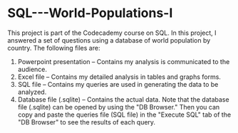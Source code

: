 # SQL---World-Populations-I
This project is part of the Codecademy course on SQL. In this project, I answered a set of questions using a database of world population by country. The following files are:
1.	Powerpoint presentation – Contains my analysis is communicated to the audience.
2.	Excel file – Contains my detailed analysis in tables and graphs forms.
3.	SQL file – Contains my queries are used in generating the data to be analyzed.
4.	Database file (.sqlite) – Contains the actual data.
Note that the database file (.sqlite) can be opened by using the "DB Browser." Then you can copy and paste the queries file (SQL file) in the "Execute SQL" tab of the "DB Browser" to see the results of each query.


